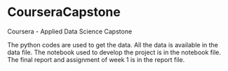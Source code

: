 # CourseraCapstone
Coursera - Applied Data Science Capstone

The python codes are used to get the data.
All the data is available in the data file.
The notebook used to develop the project is in the notebook file.
The final report and assignment of week 1 is in the report file.